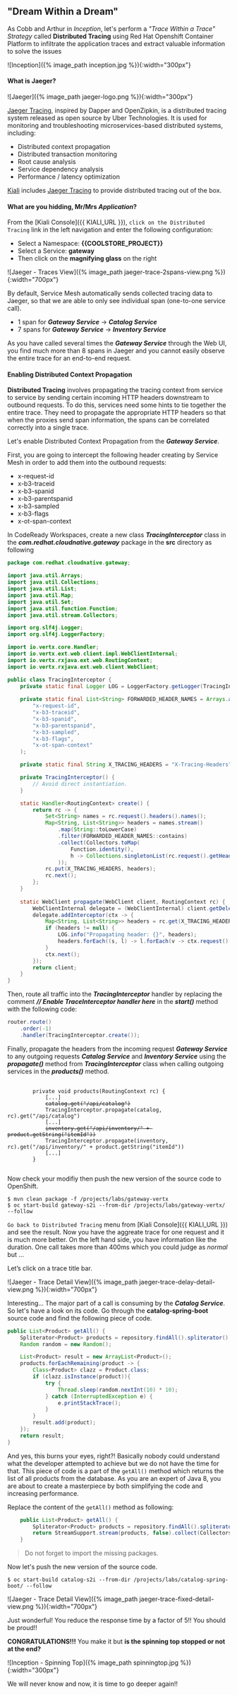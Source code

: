 ## "Dream Within a Dream"

As Cobb and Arthur in *Inception*, let's perform a *"Trace Within a Trace" Strategy* called **Distributed Tracing** using Red Hat Openshift Container Platform to infiltrate the application traces and extract valuable information to solve the issues

![Inception]({% image_path inception.jpg %}){:width="300px"}

#### What is Jaeger?

![Jaeger]({% image_path jaeger-logo.png %}){:width="300px"}

[Jaeger Tracing](https://www.jaegertracing.io), inspired by Dapper and OpenZipkin, is a distributed tracing system released as open source by Uber Technologies. It is used for monitoring and troubleshooting microservices-based distributed systems, including:

* Distributed context propagation
* Distributed transaction monitoring
* Root cause analysis
* Service dependency analysis
* Performance / latency optimization

[Kiali](https://www.kiali.io) includes [Jaeger Tracing](https://www.jaegertracing.io) to provide distributed tracing out of the box.

#### What are you hidding, Mr/Mrs *Application*?

From the [Kiali Console]({{ KIALI_URL }}), `click on the Distributed Tracing` link in the left navigation and enter the following configuration:

 * Select a Namespace: **{{COOLSTORE_PROJECT}}**
 * Select a Service: **gateway**
 * Then click on the **magnifying glass** on the right

![Jaeger - Traces View]({% image_path jaeger-trace-2spans-view.png %}){:width="700px"}

By default, Service Mesh automatically sends collected tracing data to Jaeger, so that we are able to only see individual span (one-to-one service call).

* 1 span for ***Gateway Service*** -> ***Catalog Service***
* 7 spans for ***Gateway Service*** -> ***Inventory Service***

As you have called several times the ***Gateway Service*** through the Web UI, you find much more than 8 spans in Jaeger and you cannot easily observe the entire trace for an end-to-end request.

#### Enabling Distributed Context Propagation

**Distributed Tracing** involves propagating the tracing context from service to service by sending certain incoming HTTP headers downstream to outbound requests. To do this, services need some hints to tie together the entire trace. They need to propagate the appropriate HTTP headers so that when the proxies send span information, the spans can be correlated correctly into a single trace.

Let's enable Distributed Context Propagation from the ***Gateway Service***.

First, you are going to intercept the following header creating by Service Mesh in order to add them into the outbound requests:

 * x-request-id
 * x-b3-traceid
 * x-b3-spanid
 * x-b3-parentspanid
 * x-b3-sampled
 * x-b3-flags
 * x-ot-span-context

In CodeReady Workspaces, create a new class ***TracingInterceptor*** class in the ***com.redhat.cloudnative.gateway*** package in the **src** directory as following

~~~java
package com.redhat.cloudnative.gateway;

import java.util.Arrays;
import java.util.Collections;
import java.util.List;
import java.util.Map;
import java.util.Set;
import java.util.function.Function;
import java.util.stream.Collectors;

import org.slf4j.Logger;
import org.slf4j.LoggerFactory;

import io.vertx.core.Handler;
import io.vertx.ext.web.client.impl.WebClientInternal;
import io.vertx.rxjava.ext.web.RoutingContext;
import io.vertx.rxjava.ext.web.client.WebClient;

public class TracingInterceptor {
    private static final Logger LOG = LoggerFactory.getLogger(TracingInterceptor.class);
    
    private static final List<String> FORWARDED_HEADER_NAMES = Arrays.asList(
        "x-request-id",
        "x-b3-traceid",
        "x-b3-spanid",
        "x-b3-parentspanid",
        "x-b3-sampled",
        "x-b3-flags",
        "x-ot-span-context"
    );

    private static final String X_TRACING_HEADERS = "X-Tracing-Headers";

    private TracingInterceptor() {
        // Avoid direct instantiation.
    }

    static Handler<RoutingContext> create() {
        return rc -> {
            Set<String> names = rc.request().headers().names();
            Map<String, List<String>> headers = names.stream()
                .map(String::toLowerCase)
                .filter(FORWARDED_HEADER_NAMES::contains)
                .collect(Collectors.toMap(
                    Function.identity(),
                    h -> Collections.singletonList(rc.request().getHeader(h))
                ));
            rc.put(X_TRACING_HEADERS, headers);
            rc.next();
        };
    }
    
    static WebClient propagate(WebClient client, RoutingContext rc) {
        WebClientInternal delegate = (WebClientInternal) client.getDelegate();
        delegate.addInterceptor(ctx -> {
            Map<String, List<String>> headers = rc.get(X_TRACING_HEADERS);
            if (headers != null) {
                LOG.info("Propagating header: {}", headers);
                headers.forEach((s, l) -> l.forEach(v -> ctx.request().putHeader(s, v)));
            }
            ctx.next();
        });
        return client;
    }
}
~~~

Then, route all traffic into the ***TracingInterceptor*** handler by replacing the comment ***// Enable TraceInterceptor handler here*** in the ***start()*** method with the following code:

~~~java
router.route()
    .order(-1)
    .handler(TracingInterceptor.create());
~~~

Finally, propagate the headers from the incoming request ***Gateway Service*** to any outgoing requests ***Catalog Service*** and ***Inventory Service*** using the ***propagate()*** method from ***TracingInterceptor*** class when calling outgoing services in the ***products()*** method.
 
<pre>
    <code>
        private void products(RoutingContext rc) {
            [...]
            <del>catalog.get("/api/catalog")</del>
            TracingInterceptor.propagate(catalog, rc).get("/api/catalog")
            [...]
            <del>inventory.get("/api/inventory/" + product.getString("itemId"))</del>
            TracingInterceptor.propagate(inventory, rc).get("/api/inventory/" + product.getString("itemId"))
            [...]
        }
    </code>
</pre>

Now check your modifiy then push the new version of the source code to OpenShift.

~~~shell
$ mvn clean package -f /projects/labs/gateway-vertx
$ oc start-build gateway-s2i --from-dir /projects/labs/gateway-vertx/ --follow
~~~

`Go back to Distributed Tracing` menu from [Kiali Console]({{ KIALI_URL }}) and see the result.
Now you have the aggreate trace for one request and it is much more better.
On the left hand side, you have information like the duration.
One call takes more than 400ms which you could judge as *normal* but ...

Let’s click on a trace title bar.

![Jaeger - Trace Detail View]({% image_path jaeger-trace-delay-detail-view.png %}){:width="700px"}

Interesting... The major part of a call is consuming by the ***Catalog Service***.
So let's have a look on its code. 
Go through the **catalog-spring-boot** source code and find the following piece of code.

~~~java
public List<Product> getAll() {
    Spliterator<Product> products = repository.findAll().spliterator();
    Random random = new Random();

    List<Product> result = new ArrayList<Product>();
    products.forEachRemaining(product -> {
        Class<Product> clazz = Product.class;
        if (clazz.isInstance(product)){
            try {
                Thread.sleep(random.nextInt(10) * 10);
            } catch (InterruptedException e) {
                e.printStackTrace();
            }
        }
        result.add(product);
    });
    return result;
}
~~~

And yes, this burns your eyes, right?! Basically nobody could understand what the developer attempted to achieve but we do not have the time for that.
This piece of code is a part of the `getAll()` method which returns the list of all products from the database. 
As you are an expert of Java 8, you are about to create a masterpiece by both simplifying the code and increasing performance. 

Replace the content of the `getAll()` method as following:

~~~java
    public List<Product> getAll() {
        Spliterator<Product> products = repository.findAll().spliterator();
        return StreamSupport.stream(products, false).collect(Collectors.toList());
    }
~~~

> Do not forget to import the missing packages.

Now let's push the new version of the source code.

~~~shell
$ oc start-build catalog-s2i --from-dir /projects/labs/catalog-spring-boot/ --follow
~~~

![Jaeger - Trace Detail View]({% image_path jaeger-trace-fixed-detail-view.png %}){:width="700px"}

Just wonderful! You reduce the response time by a factor of 5!! You should be proud!!

**CONGRATULATIONS!!!** You make it but **is the spinning top stopped or not at the end?**

![Inception - Spinning Top]({% image_path spinningtop.jpg %}){:width="300px"}

We will never know and now, it is time to go deeper again!!
